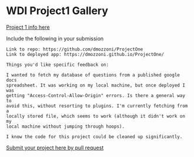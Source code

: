 # WDI Project1 Gallery

[Project 1 info here](https://github.com/ga-wdi-exercises/project1)

Include the following in your submission

```
Link to repo: https://github.com/dmozzoni/ProjectOne
Link to deployed app: https://dmozzoni.github.io/ProjectOne/

Things you'd like specific feedback on:

I wanted to fetch my database of questions from a published google docs 
spreadsheet. It was working on my local machine, but once deployed I was 
getting "Access-Control-Allow-Origin" errors. Is there a general way to 
avoid this, without resorting to plugins. I'm currently fetching from a 
locally stored file, which seems to work (although it didn't work on my 
local machine without jumping through hoops).

I know the code for this project could be cleaned up significantly.

```

[Submit your project here by pull request](https://github.com/ga-wdi-pvd/project1-gallery/pulls/)
